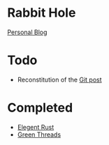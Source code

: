 # Rabbit Hole

[Personal Blog](https://tian-deng.github.io/)

# Todo

* Reconstitution of the [Git post](https://tian-deng.github.io/posts/tools/git/basic_git/)

# Completed

* [Elegent Rust](https://tian-deng.github.io/posts/rust/elegent_rust/)
* [Green Threads](https://tian-deng.github.io/posts/translation/rust/green_threads_explained_in_200_lines_of_rust/)